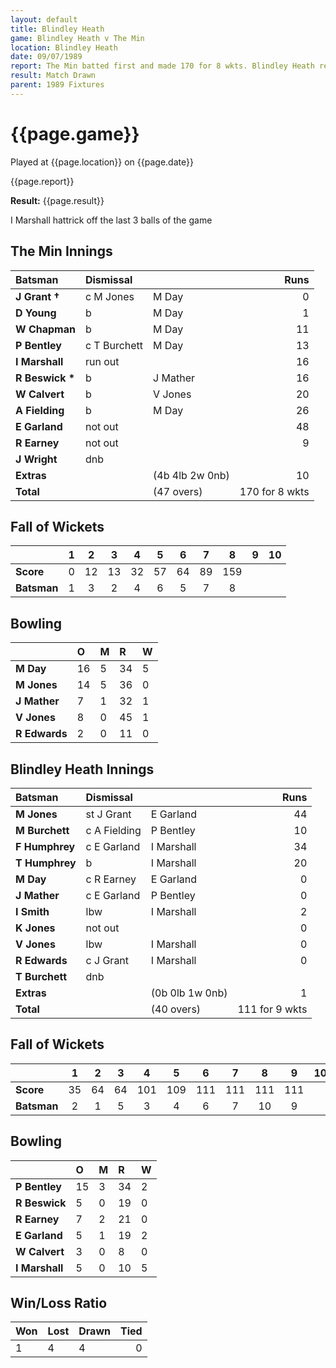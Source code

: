 ```yaml
---
layout: default
title: Blindley Heath
game: Blindley Heath v The Min
location: Blindley Heath
date: 09/07/1989
report: The Min batted first and made 170 for 8 wkts. Blindley Heath replied with 111 for 9 wkts
result: Match Drawn
parent: 1989 Fixtures
---
```


# {{page.game}}

Played at {{page.location}} on {{page.date}}

{{page.report}}

**Result:** {{page.result}}

I Marshall hattrick off the last 3 balls of the game

## The Min Innings

| Batsman | Dismissal |  | Runs |
|:---|:---|---|---:|
| **J Grant &#8224;** | c M Jones | M Day | 0 | 
| **D Young** | b | M Day | 1 | 
| **W Chapman** | b | M Day | 11 | 
| **P Bentley** | c T Burchett | M Day| 13 | 
| **I Marshall** | run out |  | 16 | 
| **R Beswick &#42;** | b | J Mather | 16 | 
| **W Calvert** | b | V Jones | 20 | 
| **A Fielding** | b | M Day | 26 | 
| **E Garland** | not out |  | 48 | 
| **R Earney** | not out |  | 9 | 
| **J Wright** | dnb |  |  | 
| **Extras** | | (4b 4lb 2w 0nb) | 10 | 
| **Total** | | (47 overs) | 170 for 8 wkts | 

## Fall of Wickets

| | 1 | 2 | 3 | 4 | 5 | 6 | 7 | 8 | 9 | 10 |
|---|:---:|:---:|:---:|:---:|:---:|:---:|:---:|:---:|:---:|:---:|
| **Score** | 0 | 12 | 13 | 32 | 57 | 64 | 89 | 159 |  |  | 
| **Batsman** | 1 | 3 | 2 | 4 | 6 | 5 | 7 | 8 |  |  | 

## Bowling

| | O | M | R | W |
|---|:---|:---|:---|:---|
| **M Day** | 16 | 5 | 34 | 5 | 
| **M Jones** | 14 | 5 | 36 | 0 | 
| **J Mather** | 7 | 1 | 32 | 1 |
| **V Jones** | 8 | 0 | 45 | 1 | 
| **R Edwards** | 2 | 0 | 11 | 0 | 

## Blindley Heath Innings

| Batsman | Dismissal |  | Runs |
|:---|:---|---|---:|
| **M Jones** | st J Grant | E Garland | 44 | 
| **M Burchett** | c A Fielding | P Bentley | 10 | 
| **F Humphrey** | c E Garland | I Marshall | 34 | 
| **T Humphrey** | b | I Marshall | 20 | 
| **M Day** | c R Earney | E Garland | 0 | 
| **J Mather** | c E Garland | P Bentley | 0 |
| **I Smith** | lbw | I Marshall | 2 | 
| **K Jones** | not out |  | 0 |
| **V Jones** | lbw | I Marshall | 0 | 
| **R Edwards** | c J Grant | I Marshall | 0 | 
| **T Burchett** | dnb |  |  |
| **Extras** | | (0b 0lb 1w 0nb) | 1 | 
| **Total** | | (40 overs) | 111 for 9 wkts | 

## Fall of Wickets

| | 1 | 2 | 3 | 4 | 5 | 6 | 7 | 8 | 9 | 10 |
|---|:---:|:---:|:---:|:---:|:---:|:---:|:---:|:---:|:---:|:---:|
| **Score** | 35 | 64 | 64 | 101 | 109 | 111 | 111 | 111 | 111 |  |
| **Batsman** | 2 | 1 | 5 | 3 | 4 | 6 | 7 | 10 | 9 |  |

## Bowling

| | O | M | R | W |
|---|:---|:---|:---|:---|
| **P Bentley** | 15 | 3 | 34 | 2 | 
| **R Beswick** | 5 | 0 | 19 | 0 | 
| **R Earney** | 7 | 2 | 21 | 0 | 
| **E Garland** | 5 | 1 | 19 | 2 | 
| **W Calvert** | 3 | 0 | 8 | 0 |
| **I Marshall** | 5 | 0 | 10 | 5 |

## Win/Loss Ratio

| Won | Lost | Drawn | Tied |
|:---|:---|:---|---:|
| 1 | 4 | 4 | 0 |